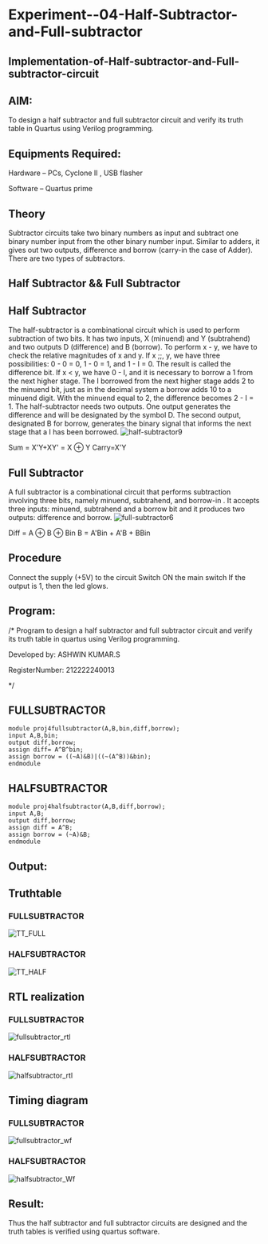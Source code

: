 # Experiment--04-Half-Subtractor-and-Full-subtractor
## Implementation-of-Half-subtractor-and-Full-subtractor-circuit
## AIM:
To design a half subtractor and full subtractor circuit and verify its truth table in Quartus using Verilog programming.

## Equipments Required:
 Hardware – PCs, Cyclone II , USB flasher

 Software – Quartus prime
## Theory
Subtractor circuits take two binary numbers as input and subtract one binary number input from the other binary number input. Similar to adders, it gives out two outputs, difference and borrow (carry-in the case of Adder). There are two types of subtractors.

## Half Subtractor && Full Subtractor
## Half Subtractor
The half-subtractor is a combinational circuit which is used to perform subtraction of two bits. It has two inputs, X (minuend) and Y (subtrahend) and two outputs D (difference) and B (borrow). To perform x - y, we have to check the relative magnitudes of x and y. If x ;;, y, we have three possibilities: 0 - 0 = 0, 1 - 0 = 1, and 1 - I = 0. The result is called the difference bit. If x < y, we have 0 - I, and it is necessary to borrow a 1 from the next higher stage. The I borrowed from the next higher stage adds 2 to the minuend bit, just as in the decimal system a borrow adds 10 to a minuend digit. With the minuend equal to 2, the difference becomes 2 - I = 1. The half-subtractor needs two outputs. One output generates the difference and will be designated by the symbol D. The second output, designated B for borrow, generates the binary signal that informs the next stage that a I has been borrowed.
![half-subtractor9](https://user-images.githubusercontent.com/36288975/166112538-58c3bc7c-ee5d-4e6a-ac8d-8e8328efe27a.png)


Sum = X'Y+XY' = X ⊕ Y
Carry=X'Y

## Full Subtractor
A full subtractor is a combinational circuit that performs subtraction involving three bits, namely minuend, subtrahend, and borrow-in . It accepts three inputs: minuend, subtrahend and a borrow bit and it produces two outputs: difference and borrow. 
![full-subtractor6](https://user-images.githubusercontent.com/36288975/166112541-24c68359-3de8-4674-ae22-8272ffc385ed.png)


Diff = A ⊕ B ⊕ Bin B = A'Bin + A'B + BBin

## Procedure
Connect the supply (+5V) to the circuit Switch ON the main switch If the output is 1, then the led glows.

## Program:
/*
Program to design a half subtractor and full subtractor circuit and verify its truth table in quartus using Verilog programming.

Developed by: ASHWIN KUMAR.S

RegisterNumber:  212222240013

*/
## FULLSUBTRACTOR
```
module proj4fullsubtractor(A,B,bin,diff,borrow);
input A,B,bin;
output diff,borrow;
assign diff= A^B^bin;
assign borrow = ((~A)&B)|((~(A^B))&bin);
endmodule
```


## HALFSUBTRACTOR
```
module proj4halfsubtractor(A,B,diff,borrow);
input A,B;
output diff,borrow;
assign diff = A^B;
assign borrow = (~A)&B;
endmodule
```

## Output:

## Truthtable
### FULLSUBTRACTOR
![TT_FULL](https://github.com/Ashwinkumar-03/Experiment--04-Half-Subtractor-and-Full-subtractor/assets/118663725/b61b4b97-06af-43f4-9adc-606763629835)

### HALFSUBTRACTOR

![TT_HALF](https://github.com/Ashwinkumar-03/Experiment--04-Half-Subtractor-and-Full-subtractor/assets/118663725/1a822ddb-e2e4-46cf-be6d-1397905586f8)



##  RTL realization
### FULLSUBTRACTOR
![fullsubtractor_rtl](https://github.com/Ashwinkumar-03/Experiment--04-Half-Subtractor-and-Full-subtractor/assets/118663725/5720a7ae-2773-40ce-aa96-e58905ef7733)

### HALFSUBTRACTOR
![halfsubtractor_rtl](https://github.com/Ashwinkumar-03/Experiment--04-Half-Subtractor-and-Full-subtractor/assets/118663725/bb269eef-47ce-40ee-b031-3aef982b5da3)


## Timing diagram 

### FULLSUBTRACTOR
![fullsubtractor_wf](https://github.com/Ashwinkumar-03/Experiment--04-Half-Subtractor-and-Full-subtractor/assets/118663725/00414884-de77-4e3f-a090-4d5ef3dcc83f)

### HALFSUBTRACTOR

![halfsubtractor_Wf](https://github.com/Ashwinkumar-03/Experiment--04-Half-Subtractor-and-Full-subtractor/assets/118663725/c8b42fe2-643a-4a35-b0e9-06d28a6b9293)


## Result:
Thus the half subtractor and full subtractor circuits are designed and the truth tables is verified using quartus software.

